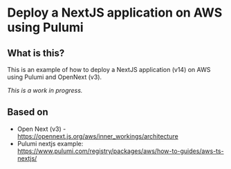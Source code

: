 # Deploy a NextJS application on AWS using Pulumi

## What is this?
This is an example of how to deploy a NextJS application (v14) on AWS using Pulumi and OpenNext (v3).


*This is a work in progress.*

## Based on
- Open Next (v3) - https://opennext.js.org/aws/inner_workings/architecture
- Pulumi nextjs example: https://www.pulumi.com/registry/packages/aws/how-to-guides/aws-ts-nextjs/

